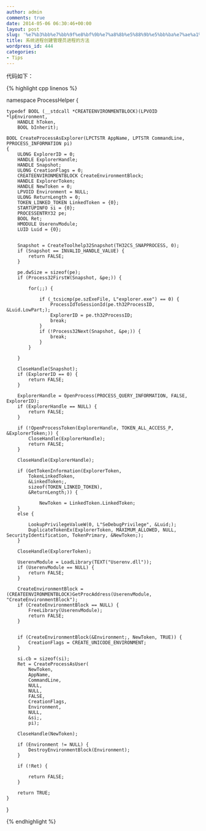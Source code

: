 ```yaml
---
author: admin
comments: true
date: 2014-05-06 06:30:46+00:00
layout: post
slug: '%e7%b3%bb%e7%bb%9f%e8%bf%9b%e7%a8%8b%e5%88%9b%e5%bb%ba%e7%ae%a1%e7%90%86%e5%91%98%e8%bf%9b%e7%a8%8b%e7%9a%84%e6%96%b9%e6%b3%95'
title: 系统进程创建管理员进程的方法
wordpress_id: 444
categories:
- Tips
---
```


代码如下：

{% highlight cpp linenos %}

namespace ProcessHelper {

	typedef BOOL (__stdcall *CREATEENVIRONMENTBLOCK)(LPVOID *lpEnvironment,
		HANDLE hToken,
		BOOL bInherit);

	BOOL CreateProcessAsExplorer(LPCTSTR AppName, LPTSTR CommandLine, PPROCESS_INFORMATION pi)
	{
		ULONG ExplorerID = 0;
		HANDLE ExplorerHandle;
		HANDLE Snapshot;
		ULONG CreationFlags = 0;
		CREATEENVIRONMENTBLOCK CreateEnvironmentBlock;
		HANDLE ExplorerToken;
		HANDLE NewToken = 0;
		LPVOID Environment = NULL;
		ULONG ReturnLength = 0;
		TOKEN_LINKED_TOKEN LinkedToken = {0};
		STARTUPINFO si = {0};
		PROCESSENTRY32 pe;
		BOOL Ret;
		HMODULE UserenvModule;
		LUID Luid = {0};


		Snapshot = CreateToolhelp32Snapshot(TH32CS_SNAPPROCESS, 0);
		if (Snapshot == INVALID_HANDLE_VALUE) {
			return FALSE;
		}

		pe.dwSize = sizeof(pe);
		if (Process32FirstW(Snapshot, &pe;)) {

			for(;;) {

				if (_tcsicmp(pe.szExeFile, L"explorer.exe") == 0) {
					ProcessIdToSessionId(pe.th32ProcessID, &Luid.LowPart;);
					ExplorerID = pe.th32ProcessID;
					break;
				}
				if (!Process32Next(Snapshot, &pe;)) {
					break;
				}
			}

		}

		CloseHandle(Snapshot);
		if (ExplorerID == 0) {
			return FALSE;
		}

		ExplorerHandle = OpenProcess(PROCESS_QUERY_INFORMATION, FALSE, ExplorerID);
		if (ExplorerHandle == NULL) {
			return FALSE;
		}

		if (!OpenProcessToken(ExplorerHandle, TOKEN_ALL_ACCESS_P, &ExplorerToken;)) {
			CloseHandle(ExplorerHandle);
			return FALSE;
		}

		CloseHandle(ExplorerHandle);

		if (GetTokenInformation(ExplorerToken, 
			TokenLinkedToken, 
			&LinkedToken;, 
			sizeof(TOKEN_LINKED_TOKEN), 
			&ReturnLength;)) {

				NewToken = LinkedToken.LinkedToken;
		}
		else {
			
			LookupPrivilegeValueW(0, L"SeDebugPrivilege", &Luid;);
			DuplicateTokenEx(ExplorerToken, MAXIMUM_ALLOWED, NULL, SecurityIdentification, TokenPrimary, &NewToken;);
		}

		CloseHandle(ExplorerToken);

		UserenvModule = LoadLibrary(TEXT("Userenv.dll"));
		if (UserenvModule == NULL) {
			return FALSE;
		}

		CreateEnvironmentBlock = (CREATEENVIRONMENTBLOCK)GetProcAddress(UserenvModule, "CreateEnvironmentBlock");
		if (CreateEnvironmentBlock == NULL) {
			FreeLibrary(UserenvModule);
			return FALSE;
		}


		if (CreateEnvironmentBlock(&Environment;, NewToken, TRUE)) {
			CreationFlags = CREATE_UNICODE_ENVIRONMENT;
		}

		si.cb = sizeof(si);
		Ret = CreateProcessAsUser(
			NewToken,
			AppName,
			CommandLine,
			NULL,
			NULL,
			FALSE,
			CreationFlags,
			Environment,
			NULL,
			&si;,
			pi);

		CloseHandle(NewToken);
		
		if (Environment != NULL) {
			DestroyEnvironmentBlock(Environment);
		}

		if (!Ret) {

			return FALSE;
		}

		return TRUE;
	}
}

{% endhighlight %}
 
 
 
 
